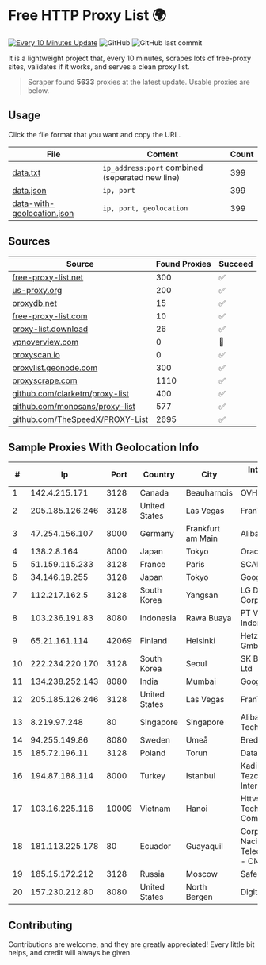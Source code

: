 
# Free HTTP Proxy List 🌍

[![Every 10 Minutes Update](https://github.com/mertguvencli/http-proxy-list/actions/workflows/main.yml/badge.svg?branch=main)](https://github.com/mertguvencli/http-proxy-list/actions/workflows/main.yml)
![GitHub](https://img.shields.io/github/license/mertguvencli/http-proxy-list)
![GitHub last commit](https://img.shields.io/github/last-commit/mertguvencli/http-proxy-list)

It is a lightweight project that, every 10 minutes, scrapes lots of free-proxy sites, validates if it works, and serves a clean proxy list.


> Scraper found **5633** proxies at the latest update. Usable proxies are below.

## Usage

Click the file format that you want and copy the URL.


|File|Content|Count|
|----|-------|-----|
|[data.txt](https://raw.githubusercontent.com/mertguvencli/http-proxy-list/main/proxy-list/data.txt)|`ip_address:port` combined (seperated new line)|399|
|[data.json](https://raw.githubusercontent.com/mertguvencli/http-proxy-list/main/proxy-list/data.json)|`ip, port`|399|
|[data-with-geolocation.json](https://raw.githubusercontent.com/mertguvencli/http-proxy-list/main/proxy-list/data-with-geolocation.json)|`ip, port, geolocation`|399|

## Sources

|Source|Found Proxies|Succeed|
|------|-------------|-------|
|[free-proxy-list.net](https://free-proxy-list.net)|300|✅|
|[us-proxy.org](https://www.us-proxy.org)|200|✅|
|[proxydb.net](http://proxydb.net)|15|✅|
|[free-proxy-list.com](https://free-proxy-list.com/?page=&port=&type%5B%5D=http&type%5B%5D=https&up_time=0&search=Search)|10|✅|
|[proxy-list.download](https://www.proxy-list.download/HTTP)|26|✅|
|[vpnoverview.com](https://vpnoverview.com/privacy/anonymous-browsing/free-proxy-servers)|0|🚫|
|[proxyscan.io](https://www.proxyscan.io)|0|✅|
|[proxylist.geonode.com](https://proxylist.geonode.com/api/proxy-list?limit=300&page=1&sort_by=lastChecked&sort_type=desc&protocols=http,https)|300|✅|
|[proxyscrape.com](https://api.proxyscrape.com/v2/?request=displayproxies&protocol=http&timeout=10000&country=all&ssl=all&anonymity=all)|1110|✅|
|[github.com/clarketm/proxy-list](https://raw.githubusercontent.com/clarketm/proxy-list/master/proxy-list-raw.txt)|400|✅|
|[github.com/monosans/proxy-list](https://raw.githubusercontent.com/monosans/proxy-list/main/proxies/http.txt)|577|✅|
|[github.com/TheSpeedX/PROXY-List](https://raw.githubusercontent.com/TheSpeedX/PROXY-List/master/http.txt)|2695|✅|


## Sample Proxies With Geolocation Info

|#|Ip|Port|Country|City|Internet Service Provider|
|-|--|----|-------|----|-------------------------|
|1|142.4.215.171|3128|Canada|Beauharnois|OVH SAS|
|2|205.185.126.246|3128|United States|Las Vegas|FranTech Solutions|
|3|47.254.156.107|8000|Germany|Frankfurt am Main|Alibaba.com LLC|
|4|138.2.8.164|8000|Japan|Tokyo|Oracle Corporation|
|5|51.159.115.233|3128|France|Paris|SCALEWAY|
|6|34.146.19.255|3128|Japan|Tokyo|Google LLC|
|7|112.217.162.5|3128|South Korea|Yangsan|LG DACOM Corporation|
|8|103.236.191.83|8080|Indonesia|Rawa Buaya|PT Victory Network Indonesia|
|9|65.21.161.114|42069|Finland|Helsinki|Hetzner Online GmbH|
|10|222.234.220.170|3128|South Korea|Seoul|SK Broadband Co Ltd|
|11|134.238.252.143|8080|India|Mumbai|Google LLC|
|12|205.185.126.246|3128|United States|Las Vegas|FranTech Solutions|
|13|8.219.97.248|80|Singapore|Singapore|Alibaba (US) Technology Co., Ltd.|
|14|94.255.149.86|8080|Sweden|Umeå|Bredband2 AB|
|15|185.72.196.11|3128|Poland|Torun|Data Space|
|16|194.87.188.114|8000|Turkey|Istanbul|Kadir Huseyin Tezcan Nosspeed Internet Teknolojileri|
|17|103.16.225.116|10009|Vietnam|Hanoi|Httvserver Technology Company Limited|
|18|181.113.225.178|80|Ecuador|Guayaquil|Corporacion Nacional De Telecomunicaciones - CNT EP|
|19|185.15.172.212|3128|Russia|Moscow|SafeData LLC|
|20|157.230.212.80|8080|United States|North Bergen|DigitalOcean, LLC|



## Contributing

Contributions are welcome, and they are greatly appreciated! Every
little bit helps, and credit will always be given.

